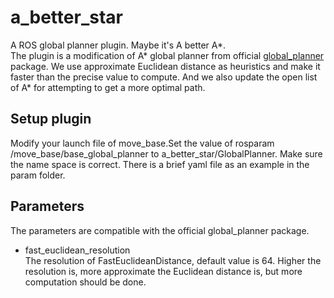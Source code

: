# a_better_star
A ROS global planner plugin. Maybe it's A better A*.  
The plugin is a modification of A* global planner from official [global_planner](http://wiki.ros.org/global_planner) package. We use approximate Euclidean distance as heuristics and make it faster than the precise value to compute. And we also update the open list of A* for attempting to get a more optimal path.  
## Setup plugin
Modify your launch file of move_base.Set the value of rosparam /move_base/base_global_planner to a_better_star/GlobalPlanner. Make sure the name space is correct. There is a brief yaml file as an example in the param folder.  
## Parameters
The parameters are compatible with the official global_planner package.  
- fast_euclidean_resolution  
The resolution of FastEuclideanDistance, default value is 64. Higher the resolution is, more approximate the Euclidean distance is, but more computation should be done.  
